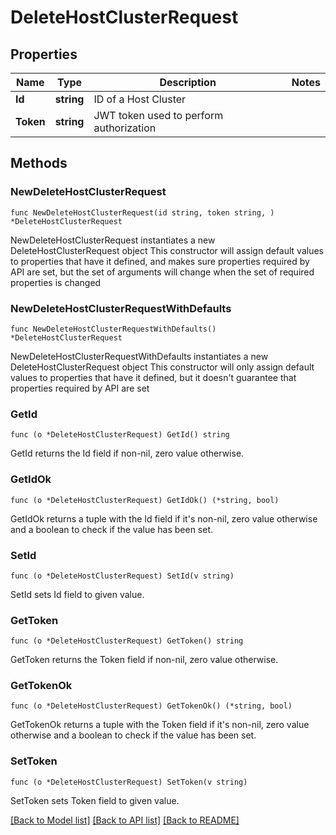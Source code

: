 # DeleteHostClusterRequest

## Properties

Name | Type | Description | Notes
------------ | ------------- | ------------- | -------------
**Id** | **string** | ID of a Host Cluster | 
**Token** | **string** | JWT token used to perform authorization | 

## Methods

### NewDeleteHostClusterRequest

`func NewDeleteHostClusterRequest(id string, token string, ) *DeleteHostClusterRequest`

NewDeleteHostClusterRequest instantiates a new DeleteHostClusterRequest object
This constructor will assign default values to properties that have it defined,
and makes sure properties required by API are set, but the set of arguments
will change when the set of required properties is changed

### NewDeleteHostClusterRequestWithDefaults

`func NewDeleteHostClusterRequestWithDefaults() *DeleteHostClusterRequest`

NewDeleteHostClusterRequestWithDefaults instantiates a new DeleteHostClusterRequest object
This constructor will only assign default values to properties that have it defined,
but it doesn't guarantee that properties required by API are set

### GetId

`func (o *DeleteHostClusterRequest) GetId() string`

GetId returns the Id field if non-nil, zero value otherwise.

### GetIdOk

`func (o *DeleteHostClusterRequest) GetIdOk() (*string, bool)`

GetIdOk returns a tuple with the Id field if it's non-nil, zero value otherwise
and a boolean to check if the value has been set.

### SetId

`func (o *DeleteHostClusterRequest) SetId(v string)`

SetId sets Id field to given value.


### GetToken

`func (o *DeleteHostClusterRequest) GetToken() string`

GetToken returns the Token field if non-nil, zero value otherwise.

### GetTokenOk

`func (o *DeleteHostClusterRequest) GetTokenOk() (*string, bool)`

GetTokenOk returns a tuple with the Token field if it's non-nil, zero value otherwise
and a boolean to check if the value has been set.

### SetToken

`func (o *DeleteHostClusterRequest) SetToken(v string)`

SetToken sets Token field to given value.



[[Back to Model list]](../README.md#documentation-for-models) [[Back to API list]](../README.md#documentation-for-api-endpoints) [[Back to README]](../README.md)



